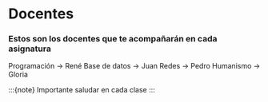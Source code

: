 # Docentes
### Estos son los docentes que te acompañarán en cada asignatura

Programación -> René
Base de datos -> Juan
Redes -> Pedro
Humanismo -> Gloria

:::{note}
Importante saludar en cada clase
:::